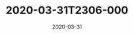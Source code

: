 ---
date: 2020-03-31
title: 2020-03-31T2306-000
hero: 2020/2020-03-31T2306-000.jpeg

# briefly describe the image…
alt: ''

# insert the closed caption text after the three-dash break…
# (include line-breaks, punctuation, and capitalization)
---